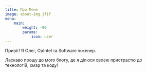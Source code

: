 ```yaml
---
title: Про Мене
image: about-img.jfif
menu:
    main: 
        weight: -90
        params:
            icon: user
---
```


Привіт! Я Олег, OpIntel та Software інженер. 

Ласкаво прошу до мого блогу, де я ділюся своєю пристрастю до технологій, хмар та коду!